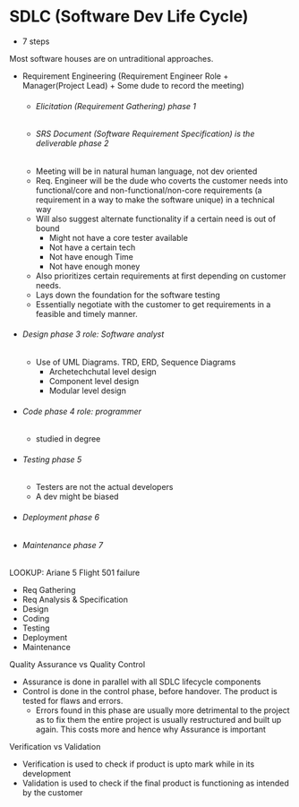 #  SDLC (Software Dev Life Cycle)
- 7 steps

Most software houses are on untraditional approaches.

- Requirement Engineering (Requirement Engineer Role + Manager(Project Lead) + Some dude to record the meeting)
	- ###### Elicitation (Requirement Gathering) phase 1
	- ###### SRS Document (Software Requirement Specification) is the deliverable phase 2
	- Meeting will be in natural human language, not dev oriented
	- Req. Engineer will be the dude who coverts the customer needs into functional/core and non-functional/non-core requirements (a requirement in a way to make the software unique) in a technical way
	- Will also suggest alternate functionality if a certain need is out of bound
		- Might not have a core tester available
		- Not have a certain tech
		- Not have enough Time
		- Not have enough money
	- Also prioritizes certain requirements at first depending on customer needs.
	- Lays down the foundation for the software testing
	- Essentially negotiate with the customer to get requirements in a feasible and timely manner.
- ###### Design phase 3 role: Software analyst
	- Use of UML Diagrams. TRD, ERD, Sequence Diagrams
		- Archetechchutal level design
		- Component level design
		- Modular level design
- ###### Code phase 4 role: programmer
	- studied in degree
- ###### Testing phase 5
	- Testers are not the actual developers
	- A dev might be biased
- ###### Deployment phase 6
- ###### Maintenance phase 7

LOOKUP: Ariane 5 Flight 501 failure


- Req Gathering
- Req Analysis & Specification
- Design
- Coding
- Testing
- Deployment
- Maintenance

Quality Assurance vs Quality Control
- Assurance is done in parallel with all SDLC lifecycle components
- Control is done in the control phase, before handover. The product is tested for flaws and errors.
	- Errors found in this phase are usually more detrimental to the project as to fix them the entire project is usually restructured and built up again. This costs more and hence why Assurance is important

Verification vs Validation
- Verification is used to check if product is upto mark while in its development
- Validation is used to check if the final product is functioning as intended by the customer